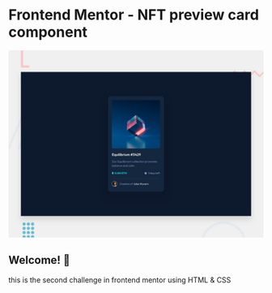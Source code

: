 # Frontend Mentor - NFT preview card component

![Design preview for the NFT preview card component coding challenge](./design/desktop-preview.jpg)

## Welcome! 👋
this is the second challenge in frontend mentor using HTML & CSS